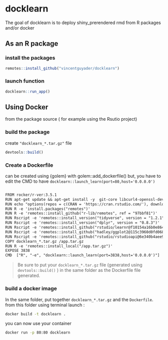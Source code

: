 
<!-- README.md is generated from README.Rmd. Please edit that file -->

# docklearn

<!-- badges: start -->

<!-- badges: end -->

The goal of docklearn is to deploy shiny\_prerendered rmd from R
packages and/or docker

## As an R package

### install the packages

``` r
remotes::install_github("vincentguyader/docklearn")
```

### launch function

``` r
docklearn::run_app()
```

## Using Docker

from the package source ( for example using the Rsutio project)

### build the package

create `"docklearn_*.tar.gz"` file

``` r
devtools::build()
```

### Create a Dockerfile

can be created using {golem} with golem::add\_dockerfile() but, you have
to edit the CMD to have
`docklearn::launch_learn(port=80,host='0.0.0.0')`

``` txt

FROM rocker/r-ver:3.5.1
RUN apt-get update && apt-get install -y  git-core libcurl4-openssl-dev libssl-dev libxml2-dev make pandoc pandoc-citeproc
RUN echo "options(repos = c(CRAN = 'https://cran.rstudio.com/'), download.file.method = 'libcurl')" >> /usr/local/lib/R/etc/Rprofile.site
RUN R -e 'install.packages("remotes")'
RUN R -e 'remotes::install_github("r-lib/remotes", ref = "97bbf81")'
RUN Rscript -e 'remotes::install_version("tidyverse", version = "1.2.1")'
RUN Rscript -e 'remotes::install_version("dplyr", version = "0.8.3")'
RUN Rscript -e 'remotes::install_github("rstudio/learnr@f10154a16b0e864d72c230cc765b50f636850c7c")'
RUN Rscript -e 'remotes::install_github("hadley/ggplot2@115c3960d0fd068f1ca4cfe4650c0e0474aabba5")'
RUN Rscript -e 'remotes::install_github("rstudio/rstudioapi@6e340b4aee92a061ac837f6af3d5fb7d445e0e58")'
COPY docklearn_*.tar.gz /app.tar.gz
RUN R -e 'remotes::install_local("/app.tar.gz")'
EXPOSE 3838
CMD  ["R", "-e", "docklearn::launch_learn(port=3838,host='0.0.0.0')"]
```

> Be sure to put your `docklearn_*.tar.gz` file (generated using
> `devtools::build()` ) in the same folder as the Dockerfile file
> generated.

### build a docker image

In the same folder, put together `docklearn_*.tar.gz` and the
`Dockerfile`. from this folder using terminal launch :

``` bash
docker build -t docklearn .
```

you can now use your container

``` bash
docker run -p 80:80 docklearn
```
